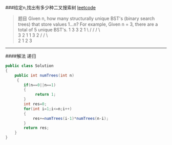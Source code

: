 ###给定n,找出有多少种二叉搜索树
[leetcode](https://leetcode.com/problems/unique-binary-search-trees/)

>题目
>Given n, how many structurally unique BST's (binary search trees) that store values 1...n?
>For example,
>Given n = 3, there are a total of 5 unique BST's.
>   1         3     3      2      1
>    \       /     /      / \      \
>     3     2     1      1   3      2
>    /     /       \                 \
>   2     1         2                 3
>

---
####解法
递归
```java
public class Solution 
{
    public int numTrees(int n)
     {
        if(n==0||n==1)
        {
	         return 1;
        }
        int res=0;
        for(int i=1;i<=n;i++)
        {
            res+=numTrees(i-1)*numTrees(n-i);
        }
        return res;
    }
}
```

